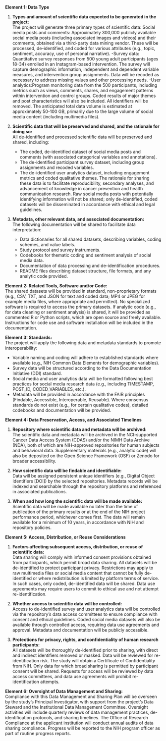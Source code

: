 **Element 1: Data Type**

1. **Types and amount of scientific data expected to be generated in the project:**   
   The project will generate three primary types of scientific data:
   Social media posts and comments: Approximately 300,000 publicly available social media posts (including associated images and videos) and their comments, obtained via a third-party data mining vendor. These will be processed, de-identified, and coded for various attributes (e.g., topic, sentiment, accuracy, use of personal narrative).
   -Survey data: Quantitative survey responses from 500 young adult participants (ages 18-34) enrolled in an Instagram-based intervention. The survey will capture demographic information, independent and dependent variable measures, and intervention group assignments. Data will be recoded as necessary to address missing values and other processing needs.
   -User analytics:Program monitoring data from the 500 participants, including metrics such as views, comments, shares, and engagement patterns within intervention and control groups. Coded results of major themes and post characteristics will also be included. All identifiers will be removed.
   The anticipated total data volume is estimated at approximately 50-100 GB, primarily due to the large volume of social media content (including multimedia files).

2. **Scientific data that will be preserved and shared, and the rationale for doing so:**  
   All de-identified and processed scientific data will be preserved and shared, including:
   - The coded, de-identified dataset of social media posts and comments (with associated categorical variables and annotations).
   - The de-identified participant survey dataset, including group assignments and recoded variables.
   - The de-identified user analytics dataset, including engagement metrics and coded qualitative themes.
   The rationale for sharing these data is to facilitate reproducibility, secondary analyses, and advancement of knowledge in cancer prevention and health communication research. Raw social media posts with potentially identifying information will not be shared; only de-identified, coded datasets will be disseminated in accordance with ethical and legal guidelines.

3. **Metadata, other relevant data, and associated documentation:**   
   The following documentation will be shared to facilitate data interpretation:
   - Data dictionaries for all shared datasets, describing variables, coding schemes, and value labels.
   - Study protocol and survey instruments.
   - Codebooks for thematic coding and sentiment analysis of social media data.
   - Documentation of data processing and de-identification procedures.
   - README files describing dataset structure, file formats, and any analytic code provided.

**Element 2: Related Tools, Software and/or Code:**  
The shared datasets will be provided in standard, non-proprietary formats (e.g., CSV, TXT, and JSON for text and coded data; MP4 or JPEG for example media files, where appropriate and permitted). No specialized software is required to access the primary datasets.
If analytic code (e.g., for data cleaning or sentiment analysis) is shared, it will be provided as commented R or Python scripts, which are open source and freely available. Instructions for code use and software installation will be included in the documentation.

**Element 3: Standards:**  
The project will apply the following data and metadata standards to promote interoperability:
- Variable naming and coding will adhere to established standards where available (e.g., NIH Common Data Elements for demographic variables).
- Survey data will be structured according to the Data Documentation Initiative (DDI) standard.
- Social media and user analytics data will be formatted following best practices for social media research data (e.g., including TIMESTAMP, POST_ID, CODED_VARIABLES, etc.).
- Metadata will be provided in accordance with the FAIR principles (Findable, Accessible, Interoperable, Reusable).
Where consensus standards do not exist (e.g., for certain qualitative codes), detailed codebooks and documentation will be provided.

**Element 4: Data Preservation, Access, and Associated Timelines**

1. **Repository where scientific data and metadata will be archived:**   
   The scientific data and metadata will be archived in the NCI-supported Cancer Data Access System (CDAS) and/or the NIMH Data Archive (NDA), both of which are NIH-approved repositories for human subjects and behavioral data. Supplementary materials (e.g., analytic code) will also be deposited on the Open Science Framework (OSF) or Zenodo for broader accessibility.

2. **How scientific data will be findable and identifiable:**   
   Data will be assigned persistent unique identifiers (e.g., Digital Object Identifiers [DOI]) by the selected repositories. Metadata records will be indexed and searchable through the repository platforms and referenced in associated publications.

3. **When and how long the scientific data will be made available:**   
   Scientific data will be made available no later than the time of publication of the primary results or at the end of the NIH project performance period, whichever comes first. The data will remain available for a minimum of 10 years, in accordance with NIH and repository policies.

**Element 5: Access, Distribution, or Reuse Considerations**

1. **Factors affecting subsequent access, distribution, or reuse of scientific data:**  
   Data sharing will comply with informed consent provisions obtained from participants, which permit broad data sharing. All datasets will be de-identified to protect participant privacy. Restrictions may apply to raw multimedia files or social media content that cannot be fully de-identified or where redistribution is limited by platform terms of service. In such cases, only coded, de-identified data will be shared. Data use agreements may require users to commit to ethical use and not attempt re-identification.

2. **Whether access to scientific data will be controlled:**  
   Access to de-identified survey and user analytics data will be controlled via the repository’s data access committees to ensure compliance with consent and ethical guidelines. Coded social media datasets will also be available through controlled access, requiring data use agreements and approval. Metadata and documentation will be publicly accessible.

3. **Protections for privacy, rights, and confidentiality of human research participants:**   
   All datasets will be thoroughly de-identified prior to sharing, with direct and indirect identifiers removed or masked. Data will be reviewed for re-identification risk. The study will obtain a Certificate of Confidentiality from NIH. Only data for which broad sharing is permitted by participant consent will be shared. Requests for access will be reviewed by data access committees, and data use agreements will prohibit re-identification attempts.

**Element 6: Oversight of Data Management and Sharing:**  
Compliance with this Data Management and Sharing Plan will be overseen by the study’s Principal Investigator, with support from the project’s Data Steward and the Institutional Data Management Committee. Oversight activities will include quarterly reviews of data management practices, de-identification protocols, and sharing timelines. The Office of Research Compliance at the applicant institution will conduct annual audits of data sharing compliance. Progress will be reported to the NIH program officer as part of routine progress reports.
